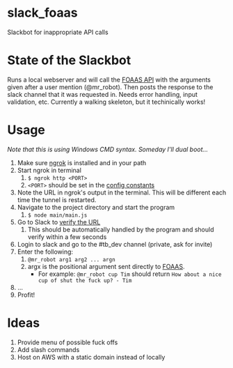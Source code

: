 # slack_foaas
Slackbot for inappropriate API calls

# State of the Slackbot
Runs a local webserver and will call the [FOAAS API](https://www.foaas.com/) with the arguments given after a user mention (@mr_robot). Then posts the response to the slack channel that it was requested in. Needs error handling, input validation, etc. Currently a walking skeleton, but it techinically works!

# Usage
_Note that this is using Windows CMD syntax. Someday I'll dual boot..._
1. Make sure [ngrok](https://ngrok.com/download "Download ngrok") is installed and in your path
2. Start ngrok in terminal
   1. `$ ngrok http <PORT>`
   2. `<PORT>` should be set in the [config constants](https://github.com/tbremm/slack_foaas/blob/master/config/constants.js#L11 "WEB_SERVER_PORT")
3. Note the URL in ngrok's output in the terminal. This will be different each time the tunnel is restarted.
4. Navigate to the project directory and start the program
   1. `$ node main/main.js`
5. Go to Slack to [verify the URL](https://api.slack.com/apps/AMH4N17RA/event-subscriptions?)
   1. This should be automatically handled by the program and should verify within a few seconds
6. Login to slack and go to the #tb_dev channel (private, ask for invite)
7. Enter the following:
   1. `@mr_robot arg1 arg2 ... argn`
   2. argx is the positional argument sent directly to [FOAAS](https://www.foaas.com/). 
      * For example: `@mr_robot cup Tim` should return `How about a nice cup of shut the fuck up? - Tim`
8. ...
9. Profit!

# Ideas
1. Provide menu of possible fuck offs
2. Add slash commands
3. Host on AWS with a static domain instead of locally